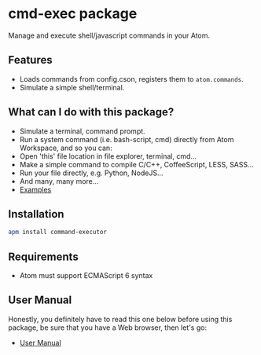 
# cmd-exec package

Manage and execute shell/javascript commands in your Atom.

## Features
 - Loads commands from config.cson, registers them to `atom.commands`.
 - Simulate a simple shell/terminal.

## What can I do with this package?
 - Simulate a terminal, command prompt.
 - Run a system command (i.e. bash-script, cmd) directly from Atom Workspace, and so you can:
  - Open 'this' file location in file explorer, terminal, cmd...
  - Make a simple command to compile C/C++, CoffeeScript, LESS, SASS...
  - Run your file directly, e.g. Python, NodeJS...
  - And many, many more...
 - [Examples](https://github.com/ksxatompackages/cmd-exec-documentation/blob/master/examples/index.md)

## Installation

```bash
apm install command-executor
```

## Requirements

 * Atom must support ECMAScript 6 syntax

## User Manual

Honestly, you definitely have to read this one below before using this package, be sure that you have a Web browser, then let's go:
 - [User Manual](https://github.com/ksxatompackages/cmd-exec-documentation/blob/master/wiki/user-manual/start.md)
